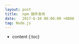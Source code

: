 ```yaml
---
layout: post
title:  npm 插件发布
date:   2017-6-10 00:00:00 +0800
tag: Node.js
---
```


* content
{:toc}

